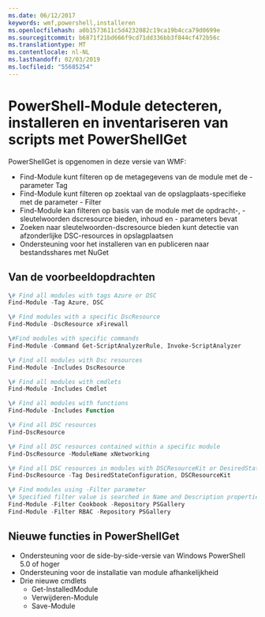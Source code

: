 ```yaml
---
ms.date: 06/12/2017
keywords: wmf,powershell,installeren
ms.openlocfilehash: a0b1573611c5d4232082c19ca19b4cca79d0699e
ms.sourcegitcommit: b6871f21bd666f9cd71dd336bb3f844cf472b56c
ms.translationtype: MT
ms.contentlocale: nl-NL
ms.lasthandoff: 02/03/2019
ms.locfileid: "55685254"
---
```

# <a name="powershell-module-discovery-install-and-inventory-with-powershellget"></a>PowerShell-Module detecteren, installeren en inventariseren van scripts met PowerShellGet

PowerShellGet is opgenomen in deze versie van WMF:
-   Find-Module kunt filteren op de metagegevens van de module met de - parameter Tag
-   Find-Module kunt filteren op zoektaal van de opslagplaats-specifieke met de parameter - Filter
-   Find-Module kan filteren op basis van de module met de opdracht-, - sleutelwoorden dscresource bieden, inhoud en - parameters bevat
-   Zoeken naar sleutelwoorden-dscresource bieden kunt detectie van afzonderlijke DSC-resources in opslagplaatsen
-   Ondersteuning voor het installeren van en publiceren naar bestandsshares met NuGet

## <a name="example-commands"></a>Van de voorbeeldopdrachten
```powershell
\# Find all modules with tags Azure or DSC
Find-Module -Tag Azure, DSC

\# Find modules with a specific DscResource
Find-Module -DscResource xFirewall

\#Find modules with specific commands
Find-Module -Command Get-ScriptAnalyzerRule, Invoke-ScriptAnalyzer

\# Find all modules with Dsc resources
Find-Module -Includes DscResource

\# Find all modules with cmdlets
Find-Module -Includes Cmdlet

\# Find all modules with functions
Find-Module -Includes Function

\# Find all DSC resources
Find-DscResource

\# Find all DSC resources contained within a specific module
Find-DscResource -ModuleName xNetworking

\# Find all DSC resources in modules with DSCResourceKit or DesiredStateConfiguration
Find-DscResource -Tag DesiredStateConfiguration, DSCResourceKit

\# Find modules using -Filter parameter
\# Specified filter value is searched in Name and Description properties
Find-Module -Filter Cookbook -Repository PSGallery
Find-Module -Filter RBAC -Repository PSGallery
```

## <a name="new-features-in-powershellget"></a>Nieuwe functies in PowerShellGet
-   Ondersteuning voor de side-by-side-versie van Windows PowerShell 5.0 of hoger
-   Ondersteuning voor de installatie van module afhankelijkheid
-   Drie nieuwe cmdlets
    -   Get-InstalledModule
    -   Verwijderen-Module
    -   Save-Module
